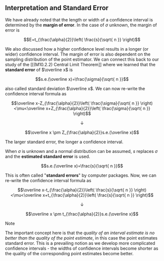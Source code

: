 ## Interpretation and Standard Error

We have already noted that the length or width of a confidence interval is determined by the **margin of error**. In the case of $\sigma$ unknown, the margin of error is

$$E=t_{\frac{\alpha}{2}}\left( \frac{s}{\sqrt{ n }} \right)$$

We also discussed how a higher confidence level results in a longer (or wider) confidence interval. The margin of error is also dependent on the sampling distribution of the point estimator. We can connect this back to our study of the [[(M10.2.2) Central Limit Theorem]] where we learned that the **standard error** of $\overline x$ is

$$s.e.(\overline x)=\frac{\sigma}{\sqrt{ n }}$$

also called standard deviation $\overline x$. We can now re-write the confidence interval formula as

$$\overline x-Z_{\frac{\alpha}{2}}\left( \frac{\sigma}{\sqrt{ n }} \right)<\mu<\overline x+Z_{\frac{\alpha}{2}}\left( \frac{\sigma}{\sqrt{ n }} \right)$$

$$\downarrow$$

$$\overline x \pm Z_{\frac{\alpha}{2}}s.e.(\overline x)$$

The larger standard error, the longer a confidence interval.

When $\sigma$ is unknown and a normal distribution can be assumed, $s$ replaces $\sigma$ and the **estimated standard error** is used.

$$s.e.(\overline x)=\frac{s}{\sqrt{ n }}$$

This is often called "**standard errors**" by computer packages. Now, we can re-write the confidence interval formula as

$$\overline x-t_{\frac{\alpha}{2}}\left( \frac{s}{\sqrt{ n }} \right)<\mu<\overline x+t_{\frac{\alpha}{2}}\left( \frac{s}{\sqrt{ n }} \right)$$

$$\downarrow$$

$$\overline x \pm t_{\frac{\alpha}{2}}s.e.(\overline x)$$

> [!note]
> 
> The important concept here is that the _quality of an interval estimate is no better than the quality of the point estimate_, in this case the point estimates standard error. This is a prevailing notion as we develop more complicated confidence intervals - the widths of confidence intervals become shorter as the quality of the corresponding point estimates become better.

